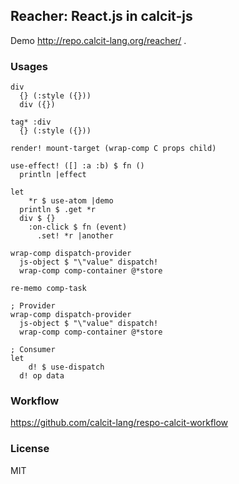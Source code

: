 
Reacher: React.js in calcit-js
----

Demo http://repo.calcit-lang.org/reacher/ .

### Usages

```cirru
div
  {} (:style ({}))
  div ({})

tag* :div
  {} (:style ({}))
```

```cirru
render! mount-target (wrap-comp C props child)
```

```cirru
use-effect! ([] :a :b) $ fn ()
  println |effect
```

```cirru
let
    *r $ use-atom |demo
  println $ .get *r
  div $ {}
    :on-click $ fn (event)
      .set! *r |another
```

```cirru
wrap-comp dispatch-provider
  js-object $ "\"value" dispatch!
  wrap-comp comp-container @*store
```

```cirru
re-memo comp-task
```

```cirru
; Provider
wrap-comp dispatch-provider
  js-object $ "\"value" dispatch!
  wrap-comp comp-container @*store

; Consumer
let
    d! $ use-dispatch
  d! op data
```

### Workflow

https://github.com/calcit-lang/respo-calcit-workflow

### License

MIT
